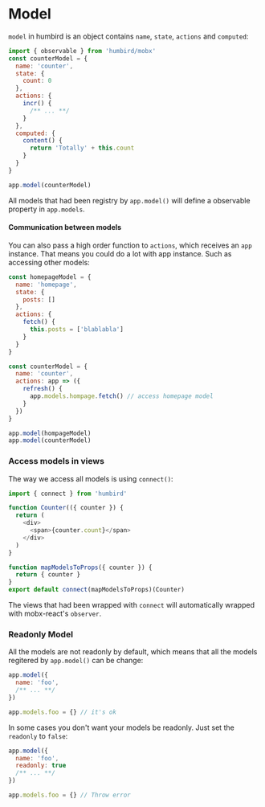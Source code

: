 # Model

`model` in humbird is an object contains `name`, `state`, `actions` and `computed`:

```js
import { observable } from 'humbird/mobx'
const counterModel = {
  name: 'counter',
  state: {
    count: 0
  },
  actions: {
    incr() {
      /** ... **/
    }
  },
  computed: {
    content() {
      return 'Totally' + this.count
    }
  }
}

app.model(counterModel)
```

All models that had been registry by `app.model()` will define a observable property in `app.models`.

#### Communication between models

You can also pass a high order function to `actions`, which receives an `app` instance. That means you could do a lot with app instance. Such as accessing other models:

```js
const homepageModel = {
  name: 'homepage',
  state: {
    posts: []
  },
  actions: {
    fetch() {
      this.posts = ['blablabla']
    }
  }
}

const counterModel = {
  name: 'counter',
  actions: app => ({
    refresh() {
      app.models.hompage.fetch() // access homepage model
    }
  })
}

app.model(hompageModel)
app.model(counterModel)
```

### Access models in views

The way we access all models is using `connect()`:

```js
import { connect } from 'humbird'

function Counter(({ counter }) {
  return (
    <div>
      <span>{counter.count}</span>
    </div>
  )
}

function mapModelsToProps({ counter }) {
  return { counter }
}
export default connect(mapModelsToProps)(Counter)
```

The views that had been wrapped with `connect` will automatically wrapped with mobx-react's `observer`.

### Readonly Model

All the models are not readonly by default, which means that all the models regitered by `app.model()` can be change:

```js
app.model({
  name: 'foo',
  /** ... **/
})

app.models.foo = {} // it's ok
```

In some cases you don't want your models be readonly. Just set the `readonly` to `false`:

```js
app.model({
  name: 'foo',
  readonly: true
  /** ... **/
})

app.models.foo = {} // Throw error
```
